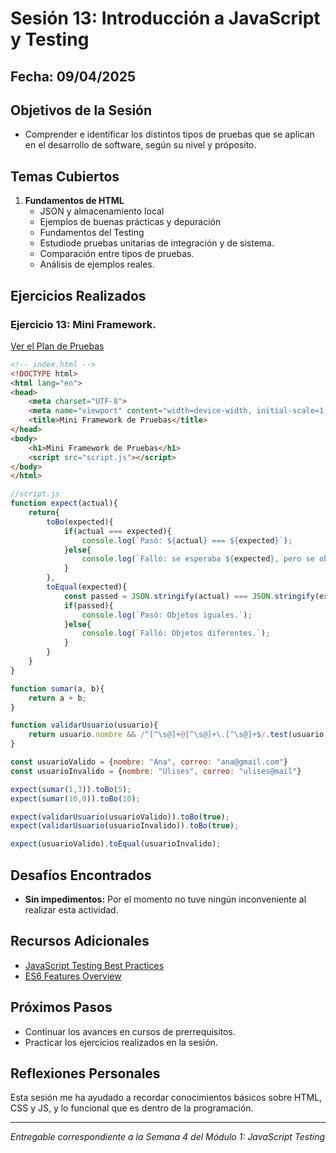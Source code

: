 # Sesión 13: Introducción a JavaScript y Testing

## Fecha: 09/04/2025

## Objetivos de la Sesión

-  Comprender e identificar los distintos tipos de pruebas que se aplican en el desarrollo de software, según su nivel y próposito.

## Temas Cubiertos

1. **Fundamentos de HTML**
   - JSON y almacenamiento local
   - Ejemplos de buenas prácticas y depuración 
   - Fundamentos del Testing
   - Estudiode pruebas unitarias de integración y de sistema.
   - Comparación entre tipos de pruebas.
   - Análisis de ejemplos reales. 

## Ejercicios Realizados

### Ejercicio 13: Mini Framework.

[Ver el Plan de Pruebas](https://github.com/LizzyMr/Academia-Mega/blob/master/Modulo_1_Javascript_Testing/12_sesion/Plan%20de%20Pruebas.pdf)

```html
<!-- index.html -->
<!DOCTYPE html>
<html lang="en">
<head>
    <meta charset="UTF-8">
    <meta name="viewport" content="width=device-width, initial-scale=1.0">
    <title>Mini Framework de Pruebas</title>
</head>
<body>
    <h1>Mini Framework de Pruebas</h1>
    <script src="script.js"></script>
</body>
</html>
```

```js
//script.js
function expect(actual){
    return{
        toBo(expected){
            if(actual === expected){
                console.log(`Pasó: ${actual} === ${expected}`);
            }else{
                console.log(`Falló: se esperaba ${expected}, pero se obtuvo ${actual}`);
            }
        },
        toEqual(expected){
            const passed = JSON.stringify(actual) === JSON.stringify(expected);
            if(passed){
                console.log(`Pasó: Objetos iguales.`);
            }else{
                console.log(`Falló: Objetos diferentes.`);
            }
        }
    }
}

function sumar(a, b){
    return a + b;
}

function validarUsuario(usuario){
    return usuario.nombre && /^[^\s@]+@[^\s@]+\.[^\s@]+$/.test(usuario.correo);
}

const usuarioValido = {nombre: "Ana", correo: "ana@gmail.com"}
const usuarioInvalido = {nombre: "Ulises", correo: "ulises@mail"}

expect(sumar(1,3)).toBo(5);
expect(sumar(10,0)).toBo(10);

expect(validarUsuario(usuarioValido)).toBo(true);
expect(validarUsuario(usuarioInvalido)).toBo(true);

expect(usuarioValido).toEqual(usuarioInvalido);
```
## Desafíos Encontrados

- **Sin impedimentos:** Por el momento no tuve ningún inconveniente al realizar esta actividad.  

## Recursos Adicionales

- [JavaScript Testing Best Practices](https://github.com/goldbergyoni/javascript-testing-best-practices)
- [ES6 Features Overview](https://github.com/lukehoban/es6features)

## Próximos Pasos

- Continuar los avances en cursos de prerrequisitos. 
- Practicar los ejercicios realizados en la sesión.

## Reflexiones Personales

Esta sesión me ha ayudado a recordar conocimientos básicos sobre HTML, CSS y JS, y lo funcional que es dentro de la programación.

---

*Entregable correspondiente a la Semana 4 del Módulo 1: JavaScript Testing*